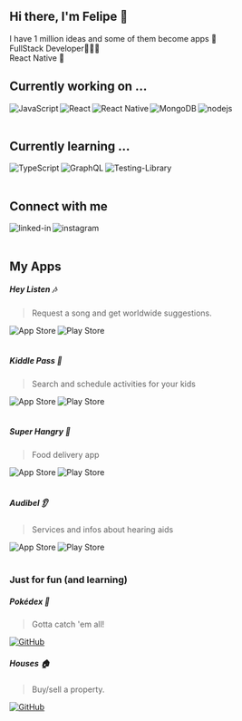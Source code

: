 ## Hi there, I'm Felipe 👋

I have 1 million ideas and some of them become apps 🚀<br>
FullStack Developer👨🏻‍💻 <br>
React Native 💙

## Currently working on ...
<img align="left" alt="JavaScript" src="https://img.shields.io/badge/javascript-%23323330.svg?style=for-the-badge&logo=javascript&logoColor=%23F7DF1E"/>
<img align="left" alt="React" src="https://img.shields.io/badge/react-%2320232a.svg?style=for-the-badge&logo=react&logoColor=%2361DAFB"/>
<img align="left" alt="React Native" src="https://img.shields.io/badge/react_native-%2320232a.svg?style=for-the-badge&logo=react&logoColor=%2361DAFB"/>
<img align="left" alt="MongoDB" src ="https://img.shields.io/badge/MongoDB-%234ea94b.svg?style=for-the-badge&logo=mongodb&logoColor=white"/>
<img align="left" alt="nodejs" src="https://img.shields.io/badge/node.js%20-%2343853D.svg?&style=for-the-badge&logo=node.js&logoColor=white" />
<br>
<br>

## Currently learning ...
<img align="left" alt="TypeScript" src="https://img.shields.io/badge/typescript-%23007ACC.svg?style=for-the-badge&logo=typescript&logoColor=white"/>
<img align="left" alt="GraphQL" src="https://img.shields.io/badge/GraphQL-%23FF26BE?style=for-the-badge&logo=graphql&logoColor=white"/>
<img align="left" alt="Testing-Library" src="https://img.shields.io/badge/-TestingLibrary-%23E33332?style=for-the-badge&logo=testing-library&logoColor=white"/>
<br>
<br> 

## Connect with me
[<img align="left" alt="linked-in" src="https://img.shields.io/badge/linkedin-%230077B5.svg?&style=for-the-badge&logo=linkedin&logoColor=white" />](https://www.linkedin.com/in/felipe-felicio-b580478b/)
[<img align="left" alt="instagram" src="https://img.shields.io/badge/instagram-%23E4405F.svg?&style=for-the-badge&logo=instagram&logoColor=white" />](https://www.instagram.com/coding.felipe/)
<br>
<br>

## My Apps

##### Hey Listen :notes:
> Request a song and get worldwide suggestions.

[<img align="left" alt="App Store" src="https://img.shields.io/badge/App_Store-0D96F6?style=for-the-badge&logo=app-store&logoColor=white" />](https://apps.apple.com/us/app/hey-listen/id1553656095)
[<img align="left" alt="Play Store" src="https://img.shields.io/badge/Google_Play-414141?style=for-the-badge&logo=google-play&logoColor=white" />](https://play.google.com/store/apps/details?id=com.heylisten)
<br>
<br> 

##### Kiddle Pass :rocket:

> Search and schedule activities for your kids

[<img align="left" alt="App Store" src="https://img.shields.io/badge/App_Store-0D96F6?style=for-the-badge&logo=app-store&logoColor=white" />](https://apps.apple.com/br/app/kiddle-pass/id1470165981)
[<img align="left" alt="Play Store" src="https://img.shields.io/badge/Google_Play-414141?style=for-the-badge&logo=google-play&logoColor=white" />](https://play.google.com/store/apps/details?id=br.com.kiddlepass.newapp)
<br>
<br> 

##### Super Hangry :stew:
> Food delivery app

[<img align="left" alt="App Store" src="https://img.shields.io/badge/App_Store-0D96F6?style=for-the-badge&logo=app-store&logoColor=white" />](https://apps.apple.com/br/app/super-hangry/id1529812961)
[<img align="left" alt="Play Store" src="https://img.shields.io/badge/Google_Play-414141?style=for-the-badge&logo=google-play&logoColor=white" />](https://play.google.com/store/apps/details?id=com.superhangry)
<br>
<br>

##### Audibel :ear:
> Services and infos about hearing aids

[<img align="left" alt="App Store" src="https://img.shields.io/badge/App_Store-0D96F6?style=for-the-badge&logo=app-store&logoColor=white" />](https://apps.apple.com/br/app/audibel/id1488480904)
[<img align="left" alt="Play Store" src="https://img.shields.io/badge/Google_Play-414141?style=for-the-badge&logo=google-play&logoColor=white" />](https://play.google.com/store/apps/details?id=br.com.audibel.audibel)
<br>
<br>

### Just for fun (and learning)

##### Pokédex :space_invader:
> Gotta catch 'em all!

[<img alt="GitHub" src="https://img.shields.io/badge/github-%23121011.svg?style=for-the-badge&logo=github&logoColor=white"/>](https://github.com/f-felicio/pokedex)

##### Houses :house:
> Buy/sell a property.

[<img alt="GitHub" src="https://img.shields.io/badge/github-%23121011.svg?style=for-the-badge&logo=github&logoColor=white"/>](https://github.com/f-felicio/houses)


<!--
**f-felicio/f-felicio** is a ✨ _special_ ✨ repository because its `README.md` (this file) appears on your GitHub profile.
### 

- 🔭 I’m currently working on ...
- 🌱 I’m currently learning ...
- 👯 I’m looking to collaborate on ...
- 🤔 I’m looking for help with ...
- 💬 Ask me about ...
- 📫 How to reach me: ...
- 😄 Pronouns: ...
- ⚡ Fun fact: ...
-->
